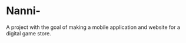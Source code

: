 # Nanni-
A project with the goal of making a mobile application and website for a digital game store.
